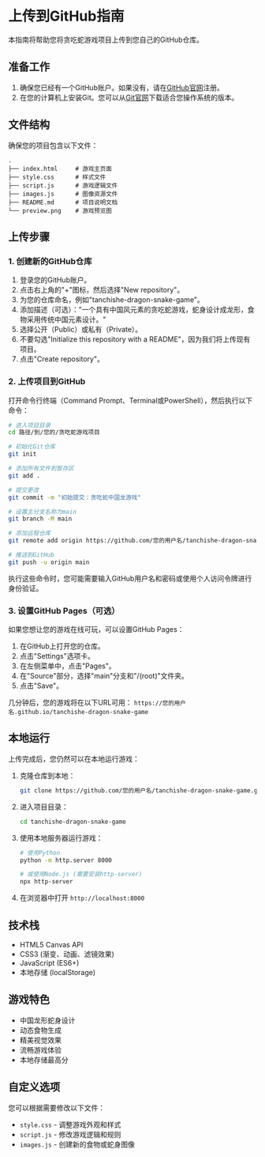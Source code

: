 # 上传到GitHub指南

本指南将帮助您将贪吃蛇游戏项目上传到您自己的GitHub仓库。

## 准备工作

1. 确保您已经有一个GitHub账户。如果没有，请在[GitHub官网](https://github.com)注册。
2. 在您的计算机上安装Git。您可以从[Git官网](https://git-scm.com/downloads)下载适合您操作系统的版本。

## 文件结构

确保您的项目包含以下文件：

```
.
├── index.html     # 游戏主页面
├── style.css      # 样式文件
├── script.js      # 游戏逻辑文件
├── images.js      # 图像资源文件
├── README.md      # 项目说明文档
└── preview.png    # 游戏预览图
```

## 上传步骤

### 1. 创建新的GitHub仓库

1. 登录您的GitHub账户。
2. 点击右上角的"+"图标，然后选择"New repository"。
3. 为您的仓库命名，例如"tanchishe-dragon-snake-game"。
4. 添加描述（可选）："一个具有中国风元素的贪吃蛇游戏，蛇身设计成龙形，食物采用传统中国元素设计。"
5. 选择公开（Public）或私有（Private）。
6. 不要勾选"Initialize this repository with a README"，因为我们将上传现有项目。
7. 点击"Create repository"。

### 2. 上传项目到GitHub

打开命令行终端（Command Prompt、Terminal或PowerShell），然后执行以下命令：

```bash
# 进入项目目录
cd 路径/到/您的/贪吃蛇游戏项目

# 初始化Git仓库
git init

# 添加所有文件到暂存区
git add .

# 提交更改
git commit -m "初始提交：贪吃蛇中国龙游戏"

# 设置主分支名称为main
git branch -M main

# 添加远程仓库
git remote add origin https://github.com/您的用户名/tanchishe-dragon-snake-game.git

# 推送到GitHub
git push -u origin main
```

执行这些命令时，您可能需要输入GitHub用户名和密码或使用个人访问令牌进行身份验证。

### 3. 设置GitHub Pages（可选）

如果您想让您的游戏在线可玩，可以设置GitHub Pages：

1. 在GitHub上打开您的仓库。
2. 点击"Settings"选项卡。
3. 在左侧菜单中，点击"Pages"。
4. 在"Source"部分，选择"main"分支和"/(root)"文件夹。
5. 点击"Save"。

几分钟后，您的游戏将在以下URL可用：
`https://您的用户名.github.io/tanchishe-dragon-snake-game`

## 本地运行

上传完成后，您仍然可以在本地运行游戏：

1. 克隆仓库到本地：
   ```bash
   git clone https://github.com/您的用户名/tanchishe-dragon-snake-game.git
   ```

2. 进入项目目录：
   ```bash
   cd tanchishe-dragon-snake-game
   ```

3. 使用本地服务器运行游戏：
   ```bash
   # 使用Python
   python -m http.server 8000
   
   # 或使用Node.js (需要安装http-server)
   npx http-server
   ```

4. 在浏览器中打开 `http://localhost:8000`

## 技术栈

- HTML5 Canvas API
- CSS3 (渐变、动画、滤镜效果)
- JavaScript (ES6+)
- 本地存储 (localStorage)

## 游戏特色

- 中国龙形蛇身设计
- 动态食物生成
- 精美视觉效果
- 流畅游戏体验
- 本地存储最高分

## 自定义选项

您可以根据需要修改以下文件：

- `style.css` - 调整游戏外观和样式
- `script.js` - 修改游戏逻辑和规则
- `images.js` - 创建新的食物或蛇身图像
